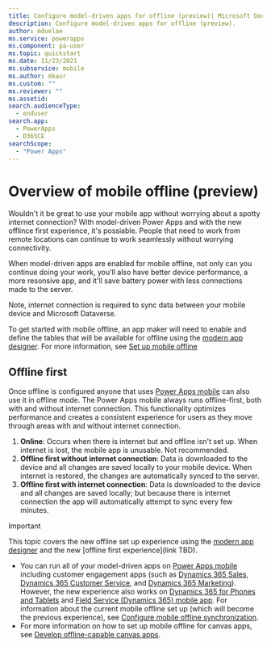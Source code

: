```yaml
---
title: Configure model-driven apps for offline (preview)| Microsoft Docs
description: Configure model-driven apps for offline (preview).
author: mduelae
ms.service: powerapps
ms.component: pa-user
ms.topic: quickstart
ms.date: 11/23/2021
ms.subservice: mobile
ms.author: mkaur
ms.custom: ""
ms.reviewer: ""
ms.assetid: 
search.audienceType: 
  - enduser
search.app: 
  - PowerApps
  - D365CE
searchScope:
  - "Power Apps"
---
```


# Overview of mobile offline (preview)

Wouldn't it be great to use your mobile app without worrying about a spotty internet connection? With model-driven Power Apps and with the new offlince first experience, it's possiable. People that need to work from remote locations can continue to work seamlessly without worrying connectivity. 

When model-driven apps are enabled for mobile offline, not only can you continue doing your work, you'll also have better device performance, a more resonsive app, and it'll save battery power with less connections made to the server. 

Note, internet connection is required to sync data between your mobile device and Microsoft Dataverse.

To get started with mobile offline, an app maker will need to enable and define the tables that will be available for offline using the [modern app designer](../maker/model-driven-apps/app-designer-overview). For more information, see [Set up mobile offline](setup-mobile-offline.md)


## Offline first

Once offline is configured anyone that uses [Power Apps mobile](run-powerapps-on-mobile) can also use it in offline mode. The Power Apps mobile always runs offline-first, both with and without internet connection. This functionality optimizes performance and creates a consistent experience for users as they move through areas with and without internet connection. 

1.	**Online**: Occurs when there is internet but and offline isn't set up. When internet is lost, the mobile app is unusable. Not recommended.
2.	**Offline first without internet connection**: Data is downloaded to the device and all changes are saved locally to your mobile device. When internet is restored, the changes are automatically synced to the server.
3. **Offline first with internet connection**: Data is downloaded to the device and all changes are saved locally; but because there is internet connection the app will automatically attempt to sync every few minutes.



> [!IMPORTANT]
> This topic covers the new offline set up experience using the [modern app designer](../maker/model-driven-apps/create-model-driven-app) and the new [offline first experience](link TBD).
>   - You can run all of your model-driven apps on [Power Apps mobile](run-powerapps-on-mobile) including customer engagement apps (such as [Dynamics 365 Sales](/dynamics365/sales-professional/help-hub.md), [Dynamics 365 Customer Service](/dynamics365/customer-service/help-hub.md), and [Dynamics 365 Marketing](/dynamics365/marketing/help-hub.md)). However, the new experience also works on [Dynamics 365 for Phones and Tablets](/dynamics365/mobile-app/overview) and [Field Service (Dynamics 365) mobile app](/dynamics365/field-service/mobile-2020-power-platform). 
>   For information about the current  mobile offline set up (which will become the previous experience), see  [Configure mobile offline synchronization](/dynamics365/mobile-app/setup-mobile-offline).
>   - For more information on how to set up mobile offline for canvas apps, see [Develop offline-capable canvas apps](../maker/canvas-apps/offline-apps.md).








